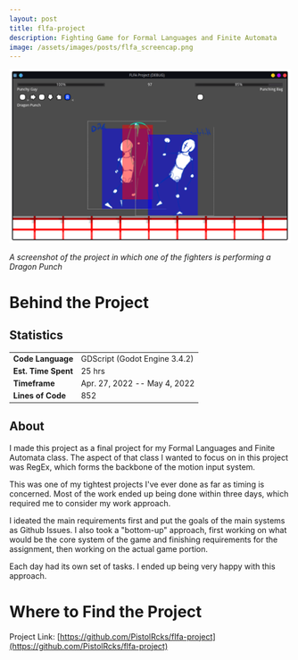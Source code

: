 ```yaml
---
layout: post
title: flfa-project
description: Fighting Game for Formal Languages and Finite Automata
image: /assets/images/posts/flfa_screencap.png
---
```


![Screenshot of flfa-project](/assets/images/posts/flfa_screencap.png)

*A screenshot of the project in which one of the fighters is performing a Dragon Punch*

# Behind the Project
## Statistics
<table>
	<tr>
		<td><b>Code Language</b></td>
		<td>GDScript (Godot Engine 3.4.2)</td>
	</tr>
	<tr>
		<td><b>Est. Time Spent</b></td>
		<td>25 hrs</td>
	</tr>
	<tr>
		<td><b>Timeframe</b></td>
		<td>Apr. 27, 2022 -- May 4, 2022</td>
	</tr>
	<tr>
		<td><b>Lines of Code</b></td>
		<td>852</td>
	</tr>
</table>

## About
I made this project as a final project for my Formal Languages and Finite Automata class. The aspect of that class I wanted to focus on in this project was RegEx, which forms the backbone of the motion input system.

This was one of my tightest projects I've ever done as far as timing is concerned. Most of the work ended up being done within three days, which required me to consider my work approach.

I ideated the main requirements first and put the goals of the main systems as Github Issues. I also took a "bottom-up" approach, first working on what would be the core system of the game and finishing requirements for the assignment, then working on the actual game portion.

Each day had its own set of tasks. I ended up being very happy with this approach.

# Where to Find the Project
Project Link: [https://github.com/PistolRcks/flfa-project](https://github.com/PistolRcks/flfa-project)
